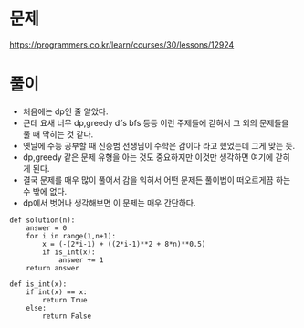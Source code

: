 # 문제
https://programmers.co.kr/learn/courses/30/lessons/12924
# 풀이
- 처음에는 dp인 줄 알았다.
- 근데 요새 너무 dp,greedy dfs bfs 등등 이런 주제들에 갇혀서 그 외의 문제들을 풀 때 막히는 것 같다.
- 옛날에 수능 공부할 때 신승범 선생님이 수학은 감이다 라고 했었는데 그게 맞는 듯.
- dp,greedy 같은 문제 유형을 아는 것도 중요하지만 이것만 생각하면 여기에 갇히게 된다.
- 결국 문제를 매우 많이 풀어서 감을 익혀서 어떤 문제든 풀이법이 떠오르게끔 하는 수 밖에 없다. 
- dp에서 벗어나 생각해보면 이 문제는 매우 간단하다.
```python3
def solution(n):
    answer = 0
    for i in range(1,n+1):
        x = (-(2*i-1) + ((2*i-1)**2 + 8*n)**0.5)
        if is_int(x):
            answer += 1
    return answer

def is_int(x):
    if int(x) == x:
        return True
    else:
        return False
```
